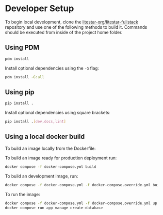 # Developer Setup

To begin local development, clone the [litestar-org/litestar-fullstack](https://github.com/litestar-org/litestar-fullstack) repository and use one of the following methods to build it. Commands should be executed from inside of the project home folder.

## Using PDM

```bash
pdm install
```

Install optional dependencies using the `-G` flag:

```bash
pdm install -G:all
```

## Using pip

```bash
pip install .
```

Install optional dependencies using square brackets:

```bash
pip install .[dev,docs,lint]
```

## Using a local docker build

To build an image locally from the Dockerfile:

To build an image ready for production deployment run:

```bash
docker compose -f docker-compose.yml build
```

To build an development image, run:

```bash
docker compose -f docker-compose.yml -f docker-compose.override.yml build
```

To run the image:

```bash
docker compose -f docker-compose.yml -f docker-compose.override.yml up -d
docker compose run app manage create-database
```

